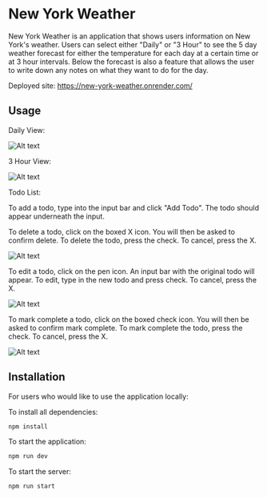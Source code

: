 
# New York Weather

New York Weather is an application that shows users information on New York's weather. Users can select either "Daily" or "3 Hour" to see the 5 day weather forecast for either the temperature for each day at a certain time or at 3 hour intervals. Below the forecast is also a feature that allows the user to write down any notes on what they want to do for the day.

Deployed site: https://new-york-weather.onrender.com/

## Usage

Daily View: 

![Alt text](image.png)

3 Hour View: 

![Alt text](image-1.png)

Todo List:

To add a todo, type into the input bar and click "Add Todo". The todo should appear underneath the input.

To delete a todo, click on the boxed X icon. You will then be asked to confirm delete. To delete the todo, press the check. To cancel, press the X.

![Alt text](image-2.png)

To edit a todo, click on the pen icon. An input bar with the original todo will appear. To edit, type in the new todo and press check. To cancel, press the X.

![Alt text](image-3.png)

To mark complete a todo, click on the boxed check icon. You will then be asked to confirm mark complete. To mark complete the todo, press the check. To cancel, press the X.

![Alt text](image-4.png)


## Installation

For users who would like to use the application locally:

To install all dependencies:

```bash
npm install
```

To start the application: 
```bash
npm run dev
```

To start the server:
```bash
npm run start
```